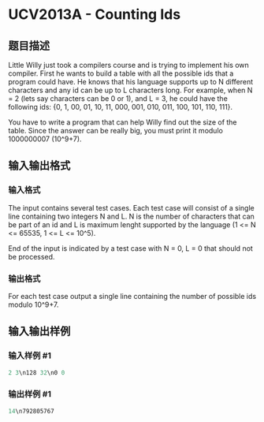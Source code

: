# UCV2013A - Counting Ids

## 题目描述

Little Willy just took a compilers course and is trying to implement his own compiler. First he wants to build a table with all the possible ids that a program could have. He knows that his language supports up to N different characters and any id can be up to L characters long. For example, when N = 2 (lets say characters can be 0 or 1), and L = 3, he could have the following ids: {0, 1, 00, 01, 10, 11, 000, 001, 010, 011, 100, 101, 110, 111}.

You have to write a program that can help Willy find out the size of the table. Since the answer can be really big, you must print it modulo 1000000007 (10^9+7).

## 输入输出格式

### 输入格式

The input contains several test cases. Each test case will consist of a single line containing two integers N and L. N is the number of characters that can be part of an id and L is maximum lenght supported by the language (1 <= N <= 65535, 1 <= L <= 10^5).

End of the input is indicated by a test case with N = 0, L = 0 that should not be processed.

### 输出格式

For each test case output a single line containing the number of possible ids modulo 10^9+7.

## 输入输出样例

### 输入样例 #1

```cpp
2 3\n128 32\n0 0
```


### 输出样例 #1

```cpp
14\n792805767
```


